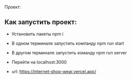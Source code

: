 Проект: 
## Как запустить проект:

 - Установить пакеты npm i 
 - В одном терминале запустить компанду npm run start
 - В другом терминале запустить команду npm run server
 - Перейти на localhost:3000
 
 - url: https://internet-shop-wear.vercel.app/

